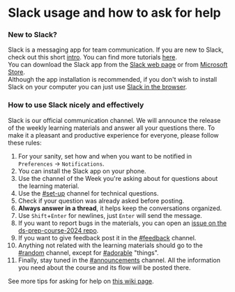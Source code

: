 # Slack usage and how to ask for help

### New to Slack?

Slack is a messaging app for team communication. If you are new to Slack, check out this short [intro](https://slack.com/help/articles/360059928654-How-to-use-Slack--your-quick-start-guide). You can find more tutorials [here](https://slack.com/help/categories/360000049063).  
You can download the Slack app from the [Slack web page](https://slack.com/downloads) or from [Microsoft Store](https://apps.microsoft.com/detail/9WZDNCRDK3WP?hl=en-gb&gl=GB).  
Although the app installation is recommended, if you don't wish to install Slack on your computer you can just use [Slack in the browser](https://app.slack.com/).

### How to use Slack nicely and effectively

Slack is our official communication channel. We will announce the release of the weekly learning materials and answer all your questions there. To make it a pleasant and productive experience for everyone, please follow these rules:

1. For your sanity, set how and when you want to be notified in `Preferences` -> `Notifications`.
1. You can install the Slack app on your phone.
1. Use the channel of the Week you're asking about for questions about the learning material.
1. Use the [#set-up](https://ldsaprepcourse2024.slack.com/archives/C06GMB5BHU7) channel for technical questions.
1. Check if your question was already asked before posting.
1. **Always answer in a thread**, it helps keep the conversations organized.
1. Use `Shift`+`Enter` for newlines, just `Enter` will send the message.
1. If you want to report bugs in the materials, you can open an [issue on the ds-prep-course-2024 repo](https://github.com/LDSSA/ds-prep-course-2024/issues/).
1. If you want to give feedback post it in the [#feedback](https://ldsaprepcourse2024.slack.com/archives/C06H1T2AXFC) channel.
1. Anything not related with the learning materials should go to the [#random](https://ldsaprepcourse2024.slack.com/archives/C06GACNJ740) channel, except for [#adorable](https://ldsaprepcourse2024.slack.com/archives/C06GV7T3VJA) "things".
1. Finally, stay tuned in the [#announcements](https://ldsaprepcourse2024.slack.com/archives/C06FMLGUL82) channel. All the information you need about the course and its flow will be posted there.

See more tips for asking for help on [this wiki page](https://ldssa.github.io/wiki/DS%20Prep%20Course/Data-Science-Prep-Course/#how-to-ask-for-help).
